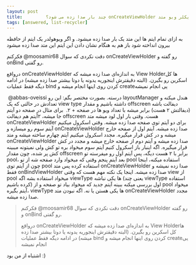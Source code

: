 ```yaml
---
layout: post
title:         ‫در ریسایکلر ویو متد onCreateViewHolder چند بار صدا زده می شود؟
tags: [answered, list-recycler]
---
```




<!-- comment #654797393 -->
 به ازای تمام ایتم ها این متد یک بار صدا زده میشود. و اگر ویوهولدر یک ایتم از حافظه بیرون انداخته شود باز هم به هنگام نشان دادن این ایتم این متد صدا زده میشود
<!-- comment #655170926 -->


فکرکنم @moosamir68 دقت نکردی که سوال onCreateViewHolder رو گفته و onBind رو گفتی.

درواقع onCreateViewHolder به اندازه‌ای صدا زده میشه که View Holderها کل اسکرین رو بگیرن. (البته دقیقترش اینجوریه یدونه یا دوتا بیشتر صدا زده میشه)
در ادامه دیگه فقط عملیات bind کردن روی اینها انجام میشه و createیی انجام نمیشه

<!-- comment #655296160 -->
&nbsp;@abbas-oveissi درسته.
بصورت مختصر بگم:
این رو layoutManager هندل میکنه و تعدادش در حالتی که یک view type داشته باشیم و مقدار offscreen دیفالت باشه (دیفالتش ۲ هست) برابر میشه با تعداد ویو ها در صفحه + ۲.&nbsp;
برای مثال در صفحه دو آیتم جا میشه، ۲آیتم هم دیفالت offscreen هست. وقتی بار اول لود میشه متد onCreateViewHolder برای دو آیتم توی صفحه صدا زده میشه. وقتی اسکرول میکنیم آیتم سوم رو میسازه و onCreateViewHolder صدا زده میشه.&nbsp;آیتم اول از صفحه خارج میشه و در کش قرار میگیره. مجدد اسکرول میکنیم آیتم چهارم ساخته میشه و متد onCreateViewHolder صدا زده میشه و آیتم دوم از صفحه خارج میشه و مجدد در کش قرار میگیره.
اگه اینبار باز اسکرول کنیم آیتم سوم میخواد بره تو کش ولی نمیتونه میبینه کش پر شده، چون مقدار offscreen برابر با ۲ هست دیگه، پس آیتم اول رو میفرسته تو pool، بعد آیتم پنجم وقتی که میخواد وارد صفحه شه از تو pool استفاده میکنه، اینجا چون از آیتم توی pool استفاده کرده پس متد onCreateViewHolder صدا زده نمیشه و فقط onBindViewHolder صدا زده میشه.
اینجا یک نکته مهم هست که وقتی view از pool میخواد استفاده بشه اگه viewType ها یکی نباشه (یعنی چند viewType استفاده کرده باشیم) اول بررسی میکنه ببینه آیتم جدید که میخواد بیاد تو صفحه و از pool میخواد آیتم بگیره، viewType ها یکی هستن یا نه. اگه نبودن متد onCreateViewHolder مجدد صدا زده میشه.
&nbsp;
<!-- comment #655345871 -->
> فکرکنم @moosamir68 دقت نکردی که سوال onCreateViewHolder رو گفته و onBind رو گفتی.
> 
> درواقع onCreateViewHolder به اندازه‌ای صدا زده میشه که View Holderها کل اسکرین رو بگیرن. (البته دقیقترش اینجوریه یدونه یا دوتا بیشتر صدا زده میشه)
> در ادامه دیگه فقط عملیات bind کردن روی اینها انجام میشه و createیی انجام نمیشه

اشتباه از من بود :)
